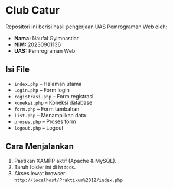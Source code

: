 # Club Catur

Repositori ini berisi hasil pengerjaan UAS Pemrograman Web oleh:

- **Nama:** Naufal Gyimnastiar  
- **NIM:** 20230901136  
- **UAS:** Pemrograman Web

## Isi File

- `index.php` – Halaman utama
- `Login.php` – Form login
- `registrasi.php` – Form registrasi
- `koneksi.php` – Koneksi database
- `form.php` – Form tambahan
- `list.php` – Menampilkan data
- `proses.php` – Proses form
- `logout.php` – Logout

## Cara Menjalankan

1. Pastikan XAMPP aktif (Apache & MySQL).
2. Taruh folder ini di `htdocs`.
3. Akses lewat browser:  
   `http://localhost/Praktikum%2012/index.php`
